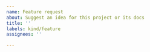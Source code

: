 ```yaml
---
name: Feature request
about: Suggest an idea for this project or its docs
title: ''
labels: kind/feature
assignees: ''

---
```


<!--
With the situation in place today, we think (and decided) that it's time to temporarily pause accepting new features and focus on fixing and stabilizing Ingress NGINX. We understand that some people may need to merge a trivial new feature. Still, we are asking the community to understand that maintaining the project at this pace is becoming hard for the project maintainers. We understand that you waited too long with your PR in the queue, and we are sorry! But it's hard for us as well to keep the project stable.

More details are available here https://youtu.be/UBt4N82ymOE and here   https://kubernetes.slack.com/archives/CANQGM8BA/p1656020331133589. 
The announcement in the dev mailing list is here https://groups.google.com/a/kubernetes.io/g/dev/c/rxtrKvT_Q8E

Thank you,
Ingress-Nginx maintainer
-->

<!-- What do you want to happen? -->

<!-- Is there currently another issue associated with this? -->

<!-- Does it require a particular kubernetes version? -->

<!-- If this is actually about documentation, uncomment the following block -->

<!-- 
/kind documentation
/remove-kind feature
-->
